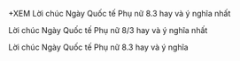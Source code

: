 +XEM Lời chúc Ngày Quốc tế Phụ nữ 8.3 hay và ý nghĩa nhất

Lời chúc Ngày Quốc tế Phụ nữ 8/3 hay và ý nghĩa nhất

Lời chúc Ngày Quốc tế Phụ nữ 8.3 hay và ý nghĩa
